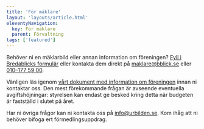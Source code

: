 ```yaml
---
title: 'För mäklare'
layout: 'layouts/article.html'
eleventyNavigation:
  key: För mäklare
  parent: Förvaltning
tags: ['featured']
---
```


Behöver ni en mäklarbild eller annan information om föreningen? [Fyll i Bredablicks formulär](https://bredablickforvaltning.se/ekonomisk-forvaltning/for-maklare/) eller kontakta dem direkt på [maklare@bblick.se](mailto:maklare@bblick.se) eller [010–177 59 00](tel:+460101775900).

Vänligen läs igenom [vårt dokument med information om föreningen](/assets/Information-brf.-Urbilden-2023.pdf) innan ni kontaktar oss. Den mest förekommande frågan är avseende eventuella avgiftshöjningar: styrelsen kan endast ge besked kring detta när budgeten är fastställd i slutet på året.

Har ni övriga frågor kan ni kontakta oss på [info@urbilden.se](mailto:info@urbilden.se). Kom ihåg att ni behöver bifoga ert förmedlingsuppdrag.

